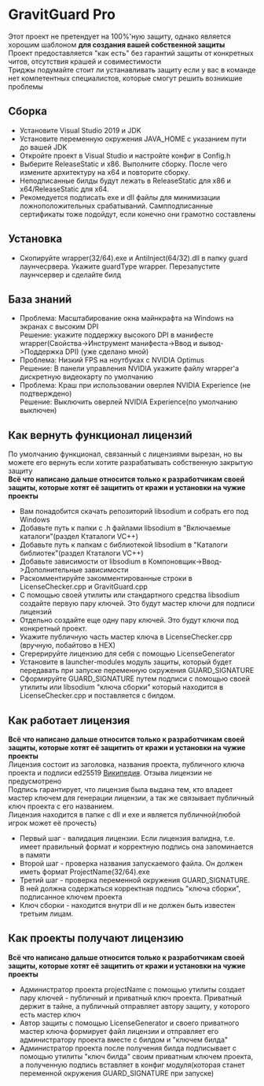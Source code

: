 # GravitGuard Pro
Этот проект не претендует на 100%'ную защиту, однако является хорошим шаблоном **для создания вашей собственной защиты**  
Проект предоставляется "как есть" без гарантий защиты от конкретных читов, отсутствия крашей и совиместимости  
Триджы подумайте стоит ли устанавливать защиту если у вас в команде нет компетентных специалистов, которые смогут решить возникшие проблемы
## Сборка
- Установите Visual Studio 2019 и JDK
- Установите переменную окружения JAVA_HOME с указанием пути до вашей JDK
- Откройте проект в Visual Studio и настройте конфиг в Config.h
- Выберите ReleaseStatic и x86. Выполните сборку. После чего измените архитектуру на x64 и повторите сборку.
- Неподписанные билды будут лежать в ReleaseStatic для x86 и x64/ReleaseStatic для x64.
- Рекомедуется подписать exe и dll файлы для минимизации ложноположительных срабатываний. Сампподписанные сертификаты тоже подойдут, если конечно они грамотно составлены
## Установка
- Скопируйте wrapper(32/64).exe и AntiInject(64/32).dll в папку guard лаунчесрвера. Укажите guardType wrapper. Перезапустите лаунчсервер и сделайте билд
## База знаний
- Проблема: Масштабирование окна майнкрафта на Windows на экранах с высоким DPI  
Решение: укажите поддержку высокого DPI в манифесте wrapper(Свойства->Инструмент манифеста->Ввод и вывод->Поддержка DPI) (уже сделано мной)
- Проблема: Низкий FPS на ноутбуках с NVIDIA Optimus  
Решение: В панели управления NVIDIA укажите файлу wrapper'a дискретную видеокарту по умолчанию
- Проблема: Краш при использовании оверлея NVIDIA Experience (не подтверждено)  
Решение: Выключить оверлей NVIDIA Experience(по умолчанию выключен)
## Как вернуть функционал лицензий
По умолчанию функционал, связанный с лицензиями вырезан, но вы можете его вернуть если хотите разрабатывать собственную закрытую защиту  
**Всё что написано дальше относится только к разработчикам своей защиты, которые хотят её защитить от кражи и установки на чужие проекты**
- Вам понадобится скачать репозиторий libsodium и собрать его под Windows
- Добавьте путь к папки с .h файлами libsodium в "Включаемые каталоги"(раздел Ктаталоги VC++)
- Добавьте путь к папкам с библиотекой libsodium в "Каталоги библиотек"(раздел Ктаталоги VC++)
- Добавьте зависимости от libsodium в Компоновщик->Ввод->Дополнительные зависимости
- Раскомментируйте закомментированные строки в LicenseChecker.cpp и GravitGuard.cpp
- С помощью своей утилиты или стандартного средства libsodium создайте первую пару ключей. Это будут мастер ключи для подписи лицензий
- Отдельно создайте еще одну пару ключей. Это будут ключи под конкретный проект.
- Укажите публичную часть мастер ключа в LicenseChecker.cpp (вручную, побайтово в HEX)
- Сгерерируйте лицензию для себя с помощью LicenseGenerator
- Установите в launcher-modules модуль защиты, который будет передавать при запуске переменную окружения GUARD_SIGNATURE
- Сформируйте GUARD_SIGNATURE путем подписи с помощью своей утилиты или libsodium "ключа сборки" который находится в LicenseChecker.cpp и поставляется с билдом.
## Как работает лицензия
**Всё что написано дальше относится только к разработчикам своей защиты, которые хотят её защитить от кражи и установки на чужие проекты**  
Лицензия состоит из заголовка, названия проекта, публичного ключа проекта и подписи ed25519 [Википедия](https://ru.wikipedia.org/wiki/EdDSA). Отзыва лицензии не предусмотрено  
Подпись гарантирует, что лицензия была выдана тем, кто владеет мастер ключем для генерации лицензии, а так же связывает публичный ключ проекта с его названием.  
Лицензия находится в папке с dll и exe и является публичной(любой игрок может её прочесть)
- Первый шаг - валидация лицензии. Если лицензия валидна, т.е. имеет правильный формат и корректную подпись она запоминается в памяти
- Второй шаг - проверка названия запускаемого файла. Он должен иметь формат ProjectName(32/64).exe
- Третий шаг - проверка переменной окружения GUARD_SIGNATURE. В ней должна содержаться корректная подпись "ключа сборки", подписанное ключем проекта
- Ключ сборки - находится внутри dll и не должен быть известен третьим лицам.
## Как проекты получают лицензию
**Всё что написано дальше относится только к разработчикам своей защиты, которые хотят её защитить от кражи и установки на чужие проекты**  
- Администратор проекта projectName с помощью утилиты создает пару ключей - публичный и приватный ключ проекта. Приватный держит в тайне, а публичный отправляет автору защиту, у которого есть мастер ключ
- Автор защиты с помощью LicenseGenerator и своего приватного мастер ключа формирует файл лицензии и отправляет его администратору проекта вместе с билдом и "ключем билда"
- Администратор проекта после получения билда подписывает с помощью утилиты "ключ билда" своим приватным ключем проекта, а полученную подпись вставляет в конфиг модуля(которая станет переменной окружения GUARD_SIGNATURE при запуске)
